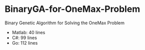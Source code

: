 # BinaryGA-for-OneMax-Problem
 Binary Genetic Algorithm for Solving the OneMax Problem

* Matlab: 40 lines
* C#: 99 lines
* Go: 112 lines
